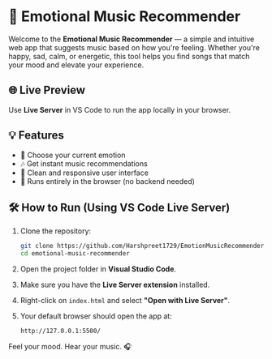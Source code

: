 # 🎵 Emotional Music Recommender

Welcome to the **Emotional Music Recommender** — a simple and intuitive web app that suggests music based on how you're feeling. Whether you're happy, sad, calm, or energetic, this tool helps you find songs that match your mood and elevate your experience.

## 🌐 Live Preview

Use **Live Server** in VS Code to run the app locally in your browser.

## 💡 Features

- 🌈 Choose your current emotion
- 🎶 Get instant music recommendations
- 📱 Clean and responsive user interface
- 🚀 Runs entirely in the browser (no backend needed)

## 🛠️ How to Run (Using VS Code Live Server)

1. Clone the repository:

   ```bash
   git clone https://github.com/Harshpreet1729/EmotionMusicRecommender
   cd emotional-music-recommender
   ```
   
2. Open the project folder in **Visual Studio Code**.

3. Make sure you have the **Live Server extension** installed.

4. Right-click on `index.html` and select **"Open with Live Server"**.

5. Your default browser should open the app at:

   ```
   http://127.0.0.1:5500/
   ```
   
Feel your mood. Hear your music. 🎧
